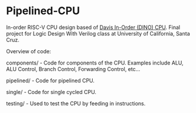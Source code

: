 # Pipelined-CPU
In-order RISC-V CPU design based of [Davis In-Order (DINO) CPU](https://github.com/jlpteaching/dinocpu). Final project for Logic Design With Verilog class at University of California, Santa Cruz.

Overview of code:

components/ - Code for components of the CPU. Examples include ALU, ALU Control, Branch Control, Forwarding Control, etc...

pipelined/ -  Code for pipelined CPU.

single/ - Code for single cycled CPU.

testing/ - Used to test the CPU by feeding in instructions.
